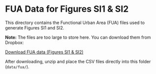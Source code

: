 # FUA Data for Figures SI1 & SI2

This directory contains the Functional Urban Area (FUA) files used to generate Figures SI1 and SI2.

**Note:** The files are too large to store here. You can download them from Dropbox:

[Download FUA data (Figures SI1 & SI2)](https://www.dropbox.com/scl/fo/3t9js0xkkdqlnypec79ot/AOXTjsvhpe9cXg-6YKNB0gI?rlkey=r1zfrxvdrt15sivv8k7j3nvuh&dl=1)

After downloading, unzip and place the CSV files directly into this folder (`data/fua/`).
